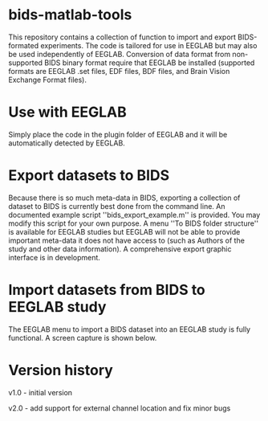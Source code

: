 # bids-matlab-tools

This repository contains a collection of function to import and export BIDS-formated experiments. The code is tailored for use in EEGLAB but may also be used independently of EEGLAB. Conversion of data format from non-supported BIDS binary format require that EEGLAB be installed (supported formats are EEGLAB .set files, EDF files, BDF files, and Brain Vision Exchange Format files).

# Use with EEGLAB

Simply place the code in the plugin folder of EEGLAB and it will be automatically detected by EEGLAB.

# Export datasets to BIDS

Because there is so much meta-data in BIDS, exporting a collection of dataset to BIDS is currently best done from the command line. An documented example script ''bids_export_example.m'' is provided. You may modify this script for your own purpose. A menu ''To BIDS folder structure'' is available for EEGLAB studies but EEGLAB will not be able to provide important meta-data it does not have access to (such as Authors of the study and other data information). A comprehensive export graphic interface is in development.

# Import datasets from BIDS to EEGLAB study

The EEGLAB menu to import a BIDS dataset into an EEGLAB study is fully functional. A screen capture is shown below.

# Version history

v1.0 - initial version

v2.0 - add support for external channel location and fix minor bugs

